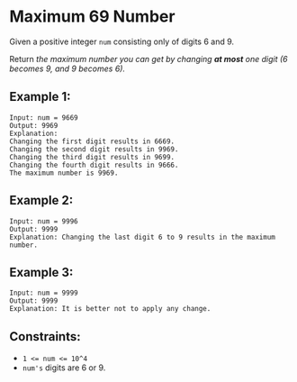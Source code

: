 # Maximum 69 Number

Given a positive integer `num` consisting only of digits 6 and 9.

Return _the maximum number you can get by changing **at most** one digit (6 becomes 9, and 9 becomes 6)._

## Example 1:

```
Input: num = 9669
Output: 9969
Explanation:
Changing the first digit results in 6669.
Changing the second digit results in 9969.
Changing the third digit results in 9699.
Changing the fourth digit results in 9666.
The maximum number is 9969.
```

## Example 2:

```
Input: num = 9996
Output: 9999
Explanation: Changing the last digit 6 to 9 results in the maximum number.
```

## Example 3:

```
Input: num = 9999
Output: 9999
Explanation: It is better not to apply any change.
```

## Constraints:

- `1 <= num <= 10^4`
- `num's` digits are 6 or 9.
